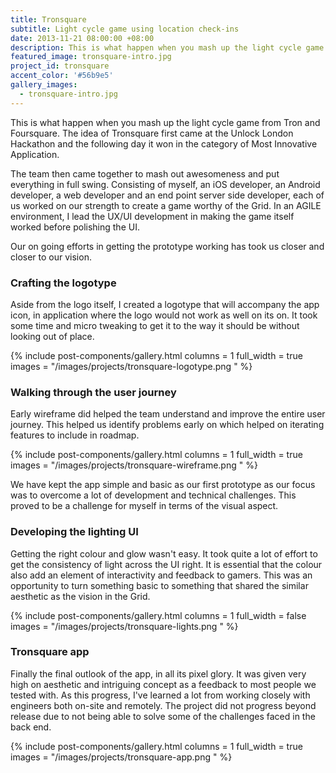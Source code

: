 ```yaml
---
title: Tronsquare
subtitle: Light cycle game using location check-ins
date: 2013-11-21 08:00:00 +08:00
description: This is what happen when you mash up the light cycle game from Tron and Foursquare. The idea of Tronsquare first came at the Unlock London Hackathon and the following day it won in the category of Most Innovative Application.
featured_image: tronsquare-intro.jpg
project_id: tronsquare
accent_color: '#56b9e5'
gallery_images:
  - tronsquare-intro.jpg
---
```


This is what happen when you mash up the light cycle game from Tron and Foursquare. The idea of Tronsquare first came at the Unlock London Hackathon and the following day it won in the category of Most Innovative Application.

The team then came together to mash out awesomeness and put everything in full swing. Consisting of myself, an iOS developer, an Android developer, a web developer and an end point server side developer, each of us worked on our strength to create a game worthy of the Grid. In an AGILE environment, I lead the UX/UI development in making the game itself worked before polishing the UI.

Our on going efforts in getting the prototype working has took us closer and closer to our vision.

### Crafting the logotype

Aside from the logo itself, I created a logotype that will accompany the app icon, in application where the logo would not work as well on its on. It took some time and micro tweaking to get it to the way it should be without looking out of place.

{% include post-components/gallery.html
	columns = 1
	full_width = true
	images = "/images/projects/tronsquare-logotype.png
	"
%}

### Walking through the user journey

Early wireframe did helped the team understand and improve the entire user journey. This helped us identify problems early on which helped on iterating features to include in roadmap.

{% include post-components/gallery.html
	columns = 1
	full_width = true
	images = "/images/projects/tronsquare-wireframe.png
	"
%}

We have kept the app simple and basic as our first prototype as our focus was to overcome a lot of development and technical challenges. This proved to be a challenge for myself in terms of the visual aspect.

### Developing the lighting UI

Getting the right colour and glow wasn't easy. It took quite a lot of effort to get the consistency of light across the UI right. It is essential that the colour also add an element of interactivity and feedback to gamers. This was an opportunity to turn something basic to something that shared the similar aesthetic as the vision in the Grid.

{% include post-components/gallery.html
	columns = 1
	full_width = false
	images = "/images/projects/tronsquare-lights.png
	"
%}

### Tronsquare app

Finally the final outlook of the app, in all its pixel glory. It was given very high on aesthetic and intriguing concept as a feedback to most people we tested with. As this progress, I've learned a lot from working closely with engineers both on-site and remotely. The project did not progress beyond release due to not being able to solve some of the challenges faced in the back end.

{% include post-components/gallery.html
	columns = 1
	full_width = true
	images = "/images/projects/tronsquare-app.png
	"
%}